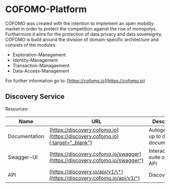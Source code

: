 # COFOMO-Platform
COFOMO was created with the intention to implement an open mobility market in order to protect the competition against the rise of monopolys. Furthermore it aims for the protection of data privacy and data sovereignty. COFOMO is build around the division of domain-specific architecture and consists of the modules: 

- Exploration-Management
- Identity-Management
- Transaction-Managaement
- Data-Access-Management

For further information go to: [https://cofomo.io](https://cofomo.io)

## Discovery Service

Resources:

| Name          | URL                                       | Description                     |
|---------------|-------------------------------------------| --------------------------------|
| Documentation | [https://discovery.cofomo.io](https://discovery.cofomo.io){:target="_blank"} | Autogenerated up to date API documentation|
| Swagger-UI    | [https://discovery.cofomo.io/swagger](https://discovery.cofomo.io/swagger^) | Interactive test suite of the API|
| API           | [https://discovery.io/api/v1/\*](https://discovery.cofomo.io/api/v1/^)     | Discovery API|

